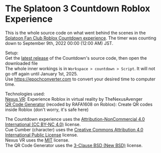 # The Splatoon 3 Countdown Roblox Experience
This is the whole source code on what went behind the scenes in the <a href="https://www.roblox.com/games/9450242403/-">Splatoon Fan Club Roblox Countdown experience</a>. The timer was counting down to September 9th, 2022 00:00 (12:00 AM) JST.

Setup: <br />
Get the <a href="https://github.com/RoboMolluskKing/The-Splatoon-3-Countdown-Roblox-Experience/releases/download/Beginning/roblox.splatoon.3.countdown.source.rbxl">latest release</a> of the Countdown's source code, then open the downloaded file <br />
The whole inner workings is in `Workspace > countdown > Script`. It will not go off again until January 1st, 2025. <br />
Use https://epochconverter.com to convert your desired time to computer time.


Technologies used: <br />
<a href="https://github.com/TheNexusAvenger/Nexus-VR-Character-Model">Nexus VR</a>: Experience Roblox in virtual reality by TheNexusAvenger <br />
<a href="https://www.roblox.com/library/5633035401/-">QR Code Generator</a> (recoded by RAFA1608 on Roblox): Create QR codes inside Roblox (don't worry, it's safe here) <br />


The Countdown experience uses the <a href="https://creativecommons.org/licenses/by-nc/4.0/">Attribution-NonCommercial 4.0 International (CC BY-NC 4.0)</a> license. <br />
Cue Cumber (character) uses the <a href="https://creativecommons.org/licenses/by/4.0/deed.en">Creative Commons Attribution 4.0 International Public License</a> license. <br />
Nexus VR uses the <a href="https://opensource.org/licenses/MIT">MIT</a> license. <br />
The QR Code Generator uses the <a href="https://opensource.org/licenses/BSD-3-Clause">3-Clause BSD (New BSD)</a> license. <br />
